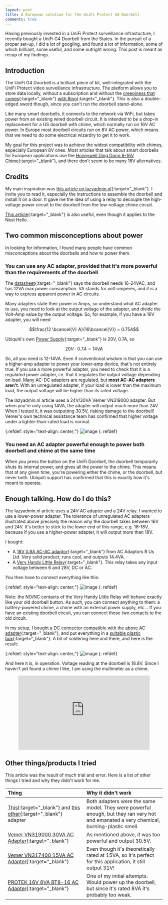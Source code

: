 ```yaml
---
layout: post
title: A European solution for the UniFi Protect G4 Doorbell
comments: true
---
```


Having previously invested in a UniFi Protect surveillance infrastucture, I recently bought a UniFi G4 Doorbell from the States. In the pursuit of a proper set-up, I did a lot of googling, and found a lot of information, some of which brilliant, some useful, and some outright wrong. This post is meant as recap of my findings.

<!-- more -->

## Introduction

The UniFi G4 Doorbell is a brilliant piece of kit, well-integrated with the UniFi Protect video surveillance infrastructure. The platform allows you to store data locally, without a subscription and without the [creepiness that comes](https://www.theregister.com/2020/01/28/ring_data_sale/){:target="_blank"} [with Ring](https://www.theregister.com/2020/11/24/amazon_sidewalk_opt_out/){:target="_blank"}. This is also a double-edged sword though, since you can't run the doorbell stand-alone.

Like many smart doorbells, it connects to the network via WiFi, but takes power from an existing wired doorbell circuit. It is intended to be a drop-in replacement for a US doorbell with chime, which normally run on 16V AC power. In Europe most doorbell circuits run on 8V AC power, which means that we need to do some electrical wizardry to get it to work.

My goal for this project was to achieve the widest compatibility with chimes, especially European 8V ones. Most articles that talk about smart doorbells for European applications use the [Honeywell Ding Dong 8-16V Chime](https://www.amazon.co.uk/gp/product/B0001NPYZ2/ref=as_li_qf_asin_il_tl?ie=UTF8&tag=idave05-21&creative=6738&linkCode=as2&creativeASIN=B0001NPYZ2&linkId=0c397e33b7a19c8293eb4d6a45a35375){:target="_blank"}, and there don't seem to be many 16V alternatives.

## Credits

My main inspiration was [this article on lazyadmin.nl](https://lazyadmin.nl/home-network/unifi-protect-g4-doorbell-review/){:target="_blank"}. I invite you to read it, especially the instructions to assemble the doorbell and install it on a door. It gave me the idea of using a relay to decouple the high-voltage power circuit to the doorbell from the low-voltage chime circuit.

[This article](https://www.instructables.com/Making-a-Door-Bell-Chime-With-Integrated-Transform/){:target="_blank"} is also useful, even though it applies to the Nest Hello.

## Two common misconceptions about power

In looking for information, I found many people have common misconceptions about the doorbells and how to power them.

### You can use any AC adapter, provided that it's more powerful than the requirements of the doorbell

The [datasheet](http://ui.com/ds/uvc-g4-doorbell-ds){:target="_blank"} says the doorbell needs 16-24VAC, and has 12VA max power consumption. VA stands for volt-amperes, and it is a way to express apparent power in AC circuits.

Many adapters state their power in Amps, so understand what AC adapter to use, you need to look at the output voltage of the adapter, and divide the Volt-Amp value by the output voltage. So, for example, if you have a 16V adapter, you will need

<script type="text/javascript">
window.MathJax = {
  tex: {
    packages: ['base', 'ams', 'cancel']
  },
  loader: {
    load: ['ui/menu', '[tex]/ams', '[tex]/cancel']
  }
};
</script>
<script type="text/javascript" id="MathJax-script" async
  src="https://cdn.jsdelivr.net/npm/mathjax@3/es5/tex-chtml.js">
</script>

$$\frac{12 \bcancel{V} A}{16\bcancel{V}} = 0.75A$$

Ubiquiti's own [Power Supply](http://ui.com/ds/uvc-g4-doorbell-ps-ds){:target="_blank"} is 20V, 0.7A, so

$$20V \cdot 0.7A = 14VA$$

So, all you need is 12-14VA. Even if conventional wisdom is that you can use a higher-amp adapter to power your lower-amp device, that's not entirely true. If you use a more powerful adapter, you need to check that it is a *regulated* power adapter, i.e. that it regulates the output voltage depending on load. Many AC-DC adapters are regulated, but **most AC-AC adapters aren't**. With an unregulated adapter, if your load is lower than the maximum load, the output voltage will be higher than its rated voltage.

The lazyadmin.nl article uses a 24V/30VA Vemer VN319000 adapter. But when you're only using 14VA, the adapter will output much more than 24V. When I tested it, it was outputting 30.5V, risking damage to the doorbell! Vemer's own technical assistance team has confirmed that higher voltage under a lighter-than-rated load is normal.

{:refdef: style="text-align: center;"}
![image](/assets/img/posts_img/2020-12-28-a-european-solution-for-the-unifi-g4-doorbell/tester_highvolt_photo.jpg)
{: refdef}

### You need an AC adapter powerful enough to power both doorbell and chime at the same time

When you press the button on the UniFi Doorbell, the doorbell temporarily shuts its internal power, and gives all the power to the chime. This means that at any given time, you're powering either the chime, or the doorbell, but never both. Ubiquiti support has confirmed that this is exactly how it's meant to operate.

## Enough talking. How do I do this?

The lazyadmin.nl article uses a 24V AC adapter and a 24V relay. I wanted to use a lower-power adapter. The tolerance of unregulated AC adapters illustrated above precisely the reason why the doorbell takes between 16V and 24V. It's better to stick to the lower end of this range, e.g. 16-18V, because if you use a higher-power adapter, it will output more than 18V.

I bought:
- A [18V 0.8A AC-AC adaptor](https://www.acadaptorsrus.co.uk/18v-0-8a-ac-ac-transformer-adaptor-power-supply-18vac-800ma-14-4va/){:target="_blank"} from AC Adaptors R Us Ltd. Very solid product, runs cool, and outputs 14.4VA.
- A [Very Handy Little Relay](https://www.amazon.co.uk/gp/product/B00418XB6M/ref=as_li_tl?ie=UTF8&camp=1634&creative=6738&creativeASIN=B00418XB6M&linkCode=as2&tag=idave05-21&linkId=f4ddecd3ef40aa0e01dc17a60ed095b8){:target="_blank"}. This relay takes any input voltage between 6 and 28V, DC or AC.

You then have to connect everything like this:

{:refdef: style="text-align: center;"}
![image](/assets/img/posts_img/2020-12-28-a-european-solution-for-the-unifi-g4-doorbell/connection-schema.png)
{: refdef}

Note: the NO/NC contacts of the Very Handy Little Relay will behave exactly like your old doorbell button. As such, you can connect anything to them: a battery-powered chime, a chime with an external power supply, etc... If you have an existing doorbell circuit, you can connect those two contacts to the old circuit.

In my setup, I bought a [DC connector compatible with the above AC adapter](https://www.amazon.co.uk/gp/product/B07PDXG3BT/ref=as_li_tl?ie=UTF8&camp=1634&creative=6738&creativeASIN=B07PDXG3BT&linkCode=as2&tag=idave05-21&linkId=d699d99531f39651c4e408f68d88d595){:target="_blank"}, and put everything in a [suitable plastic box](https://www.amazon.co.uk/gp/product/B07RM6DXCY/ref=as_li_tl?ie=UTF8&camp=1634&creative=6738&creativeASIN=B07RM6DXCY&linkCode=as2&tag=idave05-21&linkId=f0adaa489304e00a9191975f78aeae58){:target="_blank"}. A bit of soldering here and there, and here is the result:

{:refdef: style="text-align: center;"}
![image](/assets/img/posts_img/2020-12-28-a-european-solution-for-the-unifi-g4-doorbell/inside_box.jpg)
{: refdef}

And here it is, in operation. Voltage reading at the doorbell is 18.8V. Since I haven't yet found a chime I like, I am using the multimeter as a chime.

<div style="text-align:center"><iframe width="420" height="236" src="http://www.youtube.com/embed/Z3jU7bkmJjY" frameborder="0" allowfullscreen></iframe></div>

## Other things/products I tried

This article was the result of *much* trial and error. Here is a list of other things I tried and why they didn't work for me.

| Thing | Why it didn't work |
| :------ |:--- |
| [This](https://www.amazon.co.uk/gp/product/B07VCNYQFB/ref=as_li_qf_asin_il_tl?ie=UTF8&tag=idave05-21&creative=6738&linkCode=as2&creativeASIN=B07VCNYQFB&linkId=076edd97cf8b32a284314b85b3e6ad77){:target="_blank"} and [this other](https://www.amazon.co.uk/gp/product/B0815ZKPS7/ref=as_li_qf_asin_il_tl?ie=UTF8&tag=idave05-21&creative=6738&linkCode=as2&creativeASIN=B0815ZKPS7&linkId=77ea1e4050dc707f4774334eb0dbca12){:target="_blank"} adapter | Both adapters were the same model. They were powerful enough, but they ran very hot and emanated a very chemical, burning-plastic smell. |
| [Vemer VN319000 30VA AC Adapter](https://www.amazon.co.uk/gp/product/B00F4QGVIA/ref=as_li_qf_asin_il_tl?ie=UTF8&tag=idave05-21&creative=6738&linkCode=as2&creativeASIN=B00F4QGVIA&linkId=2aa6d554a41ba6232999b28aa9bb9cda){:target="_blank"} | As mentioned above, it was too powerful and output 30.5V. |
| [Vemer VN317400 15VA AC Adapter](https://www.amazon.co.uk/gp/product/B00F4QDJB2/ref=as_li_qf_asin_il_tl?ie=UTF8&tag=idave05-21&creative=6738&linkCode=as2&creativeASIN=B00F4QDJB2&linkId=018b38450857a369a2e4b2a047e4d251){:target="_blank"} | Even though it's theoretically rated at 15VA, so it's perfect for this application, it still output 31V! |
| [PROTEK 16V 8VA BT8-16 AC Adapter](https://www.amazon.co.uk/gp/product/B07KZYK8QW/ref=as_li_qf_asin_il_tl?ie=UTF8&tag=idave05-21&creative=6738&linkCode=as2&creativeASIN=B07KZYK8QW&linkId=be99009754a492fd51f167970c3a2b83){:target="_blank"} | One of my initial attempts. Would power up the doorbell, but since it's rated 8VA it's probably too weak. |